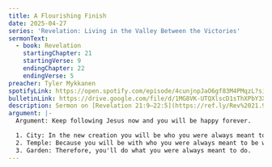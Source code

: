 ```yaml
---
title: A Flourishing Finish
date: 2025-04-27
series: 'Revelation: Living in the Valley Between the Victories'
sermonText:
  - book: Revelation
    startingChapter: 21
    startingVerse: 9
    endingChapter: 22
    endingVerse: 5
preacher: Tyler Mykkanen
spotifyLink: https://open.spotify.com/episode/4cunjnpJaO6gf83M4PMqzL?si=73add7ba8d654281
bulletinLink: https://drive.google.com/file/d/1MG8VK-UTQXlscD1sThXPbY3XwJGDje_G/view
description: Sermon on [Revelation 21:9–22:5](https://ref.ly/Rev%2021.9%E2%80%9322.5;esv?t=biblia) from [⁠⁠⁠⁠⁠⁠⁠⁠⁠⁠⁠⁠⁠⁠⁠⁠⁠⁠⁠⁠⁠⁠⁠⁠⁠⁠⁠⁠Sojourners Church⁠⁠⁠⁠⁠⁠⁠⁠⁠⁠⁠⁠⁠⁠⁠⁠⁠⁠⁠⁠⁠⁠⁠⁠⁠⁠⁠⁠⁠](http://sojourners.church/) in Albert Lea, MN. Preached on May 11th, 2025 by Pastor Tyler Mykkanen.
argument: |-
  Argument: Keep following Jesus now and you will be happy forever.

  1. City: In the new creation you will be who you were always meant to be.
  2. Temple: Because you will be with who you were always meant to be with.
  3. Garden: Therefore, you'll do what you were always meant to do.
---
```


